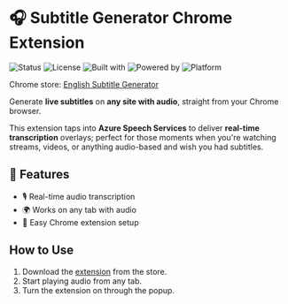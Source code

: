 # 🎧 Subtitle Generator Chrome Extension

![Status](https://img.shields.io/badge/Status-Complete-green)
![License](https://img.shields.io/badge/license-MIT-blue)
![Built with](https://img.shields.io/badge/Built%20With-Node.js-lightgrey)
![Powered by](https://img.shields.io/badge/Powered%20By-Azure%20Speech%20SDK-blue)
![Platform](https://img.shields.io/badge/Platform-Chrome-4285F4)

Chrome store: [English Subtitle Generator](https://chromewebstore.google.com/detail/english-subtitle-generato/cjdocegkaggldnkhilgackolfcmacdhm)

Generate **live subtitles** on **any site with audio**, straight from your Chrome browser.

This extension taps into **Azure Speech Services** to deliver **real-time transcription** overlays; perfect for those moments when you're watching streams, videos, or anything audio-based and wish you had subtitles.

## 🌟 Features

- 🎙️ Real-time audio transcription  
- 🌍 Works on any tab with audio  
- 🧩 Easy Chrome extension setup

## How to Use

1. Download the [extension](https://chromewebstore.google.com/detail/english-subtitle-generato/cjdocegkaggldnkhilgackolfcmacdhm) from the store.
2. Start playing audio from any tab.
3. Turn the extension on through the popup.
